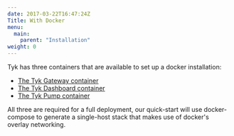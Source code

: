```yaml
---
date: 2017-03-22T16:47:24Z
Title: With Docker
menu:
  main:
    parent: "Installation"
weight: 0 
---
```


Tyk has three containers that are available to set up a docker installation:

* [The Tyk Gateway container][1]
* [The Tyk Dashboard container][2]
* [The Tyk Pump container][3]

All three are required for a full deployment, our quick-start will use docker-compose to generate a single-host stack that makes use of docker's overlay networking.

[1]: https://hub.docker.com/r/tykio/tyk-gateway/
[2]: https://hub.docker.com/r/tykio/tyk-dashboard/
[3]: https://hub.docker.com/r/tykio/tyk-pump-docker-pub/